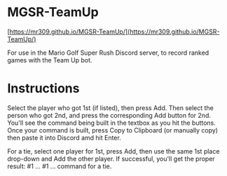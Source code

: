 # MGSR-TeamUp

[https://mr309.github.io/MGSR-TeamUp/](https://mr309.github.io/MGSR-TeamUp/)

For use in the Mario Golf Super Rush Discord server, to record ranked games with the Team Up bot.

# Instructions

Select the player who got 1st (if listed), then press Add. Then select the person who got 2nd, and press the corresponding Add button for 2nd. You'll see the command being built in the textbox as you hit the buttons. Once your command is built, press Copy to Clipboard (or manually copy) then paste it into Discord amd hit Enter.

For a tie, select one player for 1st, press Add, then use the same 1st place drop-down and Add the other player. If successful, you'll get the proper result: #1 ... #1 ... command for a tie.
